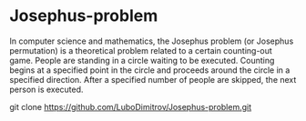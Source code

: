 # Josephus-problem
In computer science and mathematics, the Josephus problem (or Josephus permutation) is a theoretical problem related to a certain counting-out game.
People are standing in a circle waiting to be executed. Counting begins at a specified point in the circle and proceeds around the circle in a specified direction. After a specified number of people are skipped, the next person is executed.

git clone https://github.com/LuboDimitrov/Josephus-problem.git
